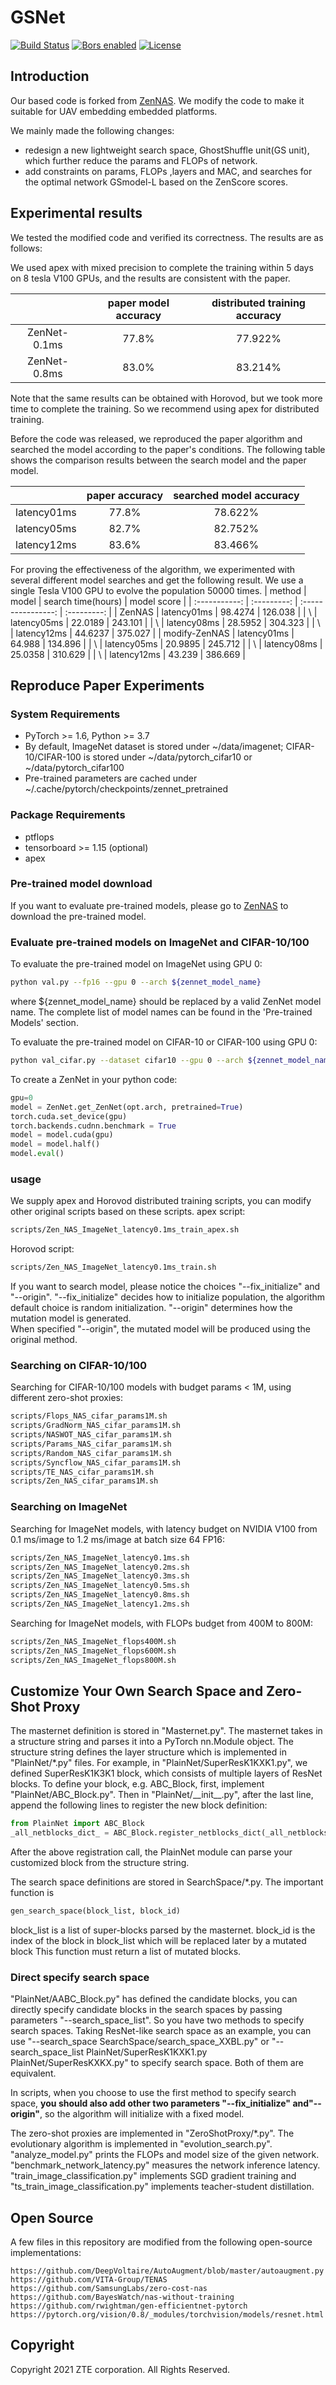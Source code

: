 # GSNet

[![Build Status](https://dev.azure.com/Adlik/GitHub/_apis/build/status/Adlik.zen_nas?branchName=main)](https://dev.azure.com/Adlik/GitHub/_build/latest?definitionId=5&branchName=main)
[![Bors enabled](https://bors.tech/images/badge_small.svg)](https://app.bors.tech/repositories/38905)
[![License](https://img.shields.io/badge/License-Apache%202.0-blue.svg)](https://opensource.org/licenses/Apache-2.0)

## Introduction

Our based code is forked from [ZenNAS](https://github.com/idstcv/ZenNAS).
 We modify the code to make it suitable for UAV embedding embedded platforms.
 
We mainly made the following changes:

- redesign a new lightweight search space, GhostShuffle unit(GS unit), which further reduce the params and FLOPs of network.
- add constraints on params, FLOPs ,layers and MAC, and searches for the optimal network GSmodel-L based on the
ZenScore scores.

## Experimental results

We tested the modified code and verified its correctness. The results are as follows:

We used apex with mixed precision to complete the training within 5 days on 8 tesla V100 GPUs,
and the results are consistent with the paper.

|              | paper model accuracy | distributed training accuracy |
| :----------: | :------------------: | :---------------------------: |
| ZenNet-0.1ms |        77.8%         |            77.922%            |
| ZenNet-0.8ms |        83.0%         |            83.214%            |

Note that the same results can be obtained with Horovod, but we took more time to complete the training.
So we recommend using apex for distributed training.

Before the code was released, we reproduced the paper algorithm and searched the model according to the paper's conditions.
The following table shows the comparison results between the search model and the paper model.

|             | paper accuracy | searched model accuracy |
| :---------: | :------------: | :---------------------: |
| latency01ms |     77.8%      |         78.622%         |
| latency05ms |     82.7%      |         82.752%         |
| latency12ms |     83.6%      |         83.466%         |

For proving the effectiveness of the algorithm, we experimented with several different model searches
and get the following result.
We use a single Tesla V100 GPU to evolve the population 50000 times.
|    method     |    model    | search time(hours) | model score |
| :-----------: | :---------: | :----------------: | :---------: |
|    ZenNAS     | latency01ms |      98.4274       |   126.038   |
|        \       | latency05ms |      22.0189       |   243.101   |
|        \       | latency08ms |      28.5952       |   304.323   |
|        \       | latency12ms |      44.6237       |   375.027   |
| modify-ZenNAS | latency01ms |       64.988       |   134.896   |
|        \       | latency05ms |      20.9895       |   245.712   |
|        \       | latency08ms |      25.0358       |   310.629   |
|        \       | latency12ms |       43.239       |   386.669   |

## Reproduce Paper Experiments

### System Requirements

- PyTorch >= 1.6, Python >= 3.7
- By default, ImageNet dataset is stored under \~/data/imagenet;
CIFAR-10/CIFAR-100 is stored under \~/data/pytorch\_cifar10 or \~/data/pytorch\_cifar100
- Pre-trained parameters are cached under \~/.cache/pytorch/checkpoints/zennet\_pretrained

### Package Requirements

- ptflops
- tensorboard >= 1.15 (optional)
- apex

### Pre-trained model download

If you want to evaluate pre-trained models,
please go to [ZenNAS](https://github.com/idstcv/ZenNAS) to download the pre-trained model.

### Evaluate pre-trained models on ImageNet and CIFAR-10/100

To evaluate the pre-trained model on ImageNet using GPU 0:

``` bash
python val.py --fp16 --gpu 0 --arch ${zennet_model_name}
```

where ${zennet\_model\_name} should be replaced by a valid ZenNet model name.
The complete list of model names can be found in the 'Pre-trained Models' section.

To evaluate the pre-trained model on CIFAR-10 or CIFAR-100 using GPU 0:

``` bash
python val_cifar.py --dataset cifar10 --gpu 0 --arch ${zennet_model_name}
```

To create a ZenNet in your python code:

``` python
gpu=0
model = ZenNet.get_ZenNet(opt.arch, pretrained=True)
torch.cuda.set_device(gpu)
torch.backends.cudnn.benchmark = True
model = model.cuda(gpu)
model = model.half()
model.eval()
```

### usage

We supply apex and Horovod distributed training scripts, you can modify other original scripts based on these scripts.
apex script:

```bash
scripts/Zen_NAS_ImageNet_latency0.1ms_train_apex.sh
```

Horovod script:

```bash
scripts/Zen_NAS_ImageNet_latency0.1ms_train.sh
```

If you want to search model, please notice the choices "--fix_initialize" and "--origin".
"--fix_initialize" decides how to initialize population, the algorithm default choice is random initialization.
"--origin" determines how the mutation model is generated.  
When specified "--origin", the mutated model will be produced using the original method.

### Searching on CIFAR-10/100

Searching for CIFAR-10/100 models with budget params < 1M, using different zero-shot proxies:

```bash
scripts/Flops_NAS_cifar_params1M.sh
scripts/GradNorm_NAS_cifar_params1M.sh
scripts/NASWOT_NAS_cifar_params1M.sh
scripts/Params_NAS_cifar_params1M.sh
scripts/Random_NAS_cifar_params1M.sh
scripts/Syncflow_NAS_cifar_params1M.sh
scripts/TE_NAS_cifar_params1M.sh
scripts/Zen_NAS_cifar_params1M.sh
```

### Searching on ImageNet

Searching for ImageNet models, with latency budget on NVIDIA V100 from 0.1 ms/image to 1.2 ms/image at batch size 64 FP16:

```bash
scripts/Zen_NAS_ImageNet_latency0.1ms.sh
scripts/Zen_NAS_ImageNet_latency0.2ms.sh
scripts/Zen_NAS_ImageNet_latency0.3ms.sh
scripts/Zen_NAS_ImageNet_latency0.5ms.sh
scripts/Zen_NAS_ImageNet_latency0.8ms.sh
scripts/Zen_NAS_ImageNet_latency1.2ms.sh
```

Searching for ImageNet models, with FLOPs budget from 400M to 800M:

``` bash
scripts/Zen_NAS_ImageNet_flops400M.sh
scripts/Zen_NAS_ImageNet_flops600M.sh
scripts/Zen_NAS_ImageNet_flops800M.sh
```

## Customize Your Own Search Space and Zero-Shot Proxy

The masternet definition is stored in "Masternet.py".
The masternet takes in a structure string and parses it into a PyTorch nn.Module object.
The structure string defines the layer structure which is implemented in "PlainNet/*.py" files.
For example, in "PlainNet/SuperResK1KXK1.py",
we defined SuperResK1K3K1 block, which consists of multiple layers of ResNet blocks.
To define your block, e.g. ABC_Block, first, implement "PlainNet/ABC_Block.py".
Then in "PlainNet/\_\_init\_\_.py",  after the last line, append the following lines to register the new block definition:

```python
from PlainNet import ABC_Block
_all_netblocks_dict_ = ABC_Block.register_netblocks_dict(_all_netblocks_dict_)
```

After the above registration call, the PlainNet module can parse your customized block from the structure string.

The search space definitions are stored in SearchSpace/*.py. The important function is

```python
gen_search_space(block_list, block_id)
```

block_list is a list of super-blocks parsed by the masternet.
block_id is the index of the block in block_list which will be replaced later by a mutated block
This function must return a list of mutated blocks.

### Direct specify search space

"PlainNet/AABC_Block.py" has defined the candidate blocks,
you can directly specify candidate blocks in the search spaces by passing parameters "--search_space_list".
So you have two methods to specify search spaces.
Taking ResNet-like search space as an example, you can use "--search_space SearchSpace/search_space_XXBL.py" or
"--search_space_list PlainNet/SuperResK1KXK1.py PlainNet/SuperResKXKX.py" to specify search space. Both of them are equivalent.

In scripts, when you choose to use the first method to specify search space,
**you should also add other two parameters "--fix_initialize" and"--origin"**,
so the algorithm will initialize with a fixed model.

The zero-shot proxies are implemented in "ZeroShotProxy/*.py". The evolutionary algorithm is implemented in "evolution_search.py".
"analyze_model.py" prints the FLOPs and model size of the given network.
"benchmark_network_latency.py" measures the network inference latency.
"train_image_classification.py" implements SGD gradient training
and "ts_train_image_classification.py" implements teacher-student distillation.

## Open Source

A few files in this repository are modified from the following open-source implementations:

```text
https://github.com/DeepVoltaire/AutoAugment/blob/master/autoaugment.py
https://github.com/VITA-Group/TENAS
https://github.com/SamsungLabs/zero-cost-nas
https://github.com/BayesWatch/nas-without-training
https://github.com/rwightman/gen-efficientnet-pytorch
https://pytorch.org/vision/0.8/_modules/torchvision/models/resnet.html
```

## Copyright

Copyright 2021 ZTE corporation. All Rights Reserved.
